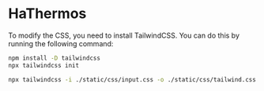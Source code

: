 # HaThermos

To modify the CSS, you need to install TailwindCSS. You can do this by running the following command:

```bash
npm install -D tailwindcss
npx tailwindcss init
```


```bash
npx tailwindcss -i ./static/css/input.css -o ./static/css/tailwind.css --watch
```